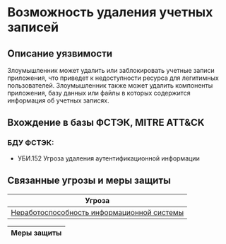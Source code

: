 # Возможность удаления учетных записей

## Описание уязвимости
Злоумышленник может удалить или заблокировать учетные записи приложения, что приведет к недоступности ресурса для легитимных пользователей.
Злоумышленник также может удалить компоненты приложения, базу данных или файлы в которых содержится информация об учетных записях.

## Вхождение в базы ФСТЭК, MITRE ATT&CK
### БДУ ФСТЭК:
+ УБИ.152 Угроза удаления аутентификационной информации

## Связанные угрозы и меры защиты
|Угроза|
|-|
|[Неработоспособность информационной системы](/vkr/threats/page3)|

|Меры защиты|
|-|

